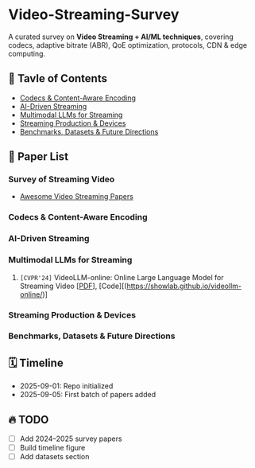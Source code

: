 # Video-Streaming-Survey

A curated survey on **Video Streaming + AI/ML techniques**, covering codecs, adaptive bitrate (ABR), QoE optimization, protocols, CDN & edge computing.

## 📌 Tavle of Contents
- [Codecs & Content-Aware Encoding](#codecs--content-aware-encoding)
- [AI-Driven Streaming](#ai-driven-streaming)
- [Multimodal LLMs for Streaming](#multimodal-llms-for-streaming)
- [Streaming Production & Devices](#streaming-production--devices)
- [Benchmarks, Datasets & Future Directions](#benchmarks-datasets--future-directions)
## 📄 Paper List
### Survey of Streaming Video
- [Awesome Video Streaming Papers](docs/survey.md)


### Codecs & Content-Aware Encoding


### AI-Driven Streaming


### Multimodal LLMs for Streaming
1. `[CVPR'24]` VideoLLM-online: Online Large Language Model for Streaming Video [[PDF](https://openaccess.thecvf.com/content/CVPR2024/html/Chen_VideoLLM-online_Online_Video_Large_Language_Model_for_Streaming_Video_CVPR_2024_paper)], [Code][(https://showlab.github.io/videollm-online/)]

### Streaming Production & Devices


### Benchmarks, Datasets & Future Directions


## 🗓️ Timeline
- 2025-09-01: Repo initialized
- 2025-09-05: First batch of papers added

## 🔥 TODO
- [ ] Add 2024–2025 survey papers
- [ ] Build timeline figure
- [ ] Add datasets section
